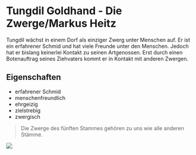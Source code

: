 # Tungdil Goldhand - Die Zwerge/Markus Heitz
Tungdil wächst in einem Dorf als einziger Zwerg unter Menschen auf. Er ist ein erfahrener Schmid und hat viele Freunde unter den Menschen. Jedoch hat er bislang keinerlei Kontakt zu seinen Artgenossen. Erst durch einen Botenauftrag seines Ziehvaters kommt er in Kontakt mit anderen Zwergen.
## Eigenschaften
* erfahrener Schmid
* menschenfreundlich
* ehrgeizig
* zielstrebig
* zwergisch
> Die Zwerge des fünften Stammes gehören zu uns wie alle anderen Stämme.
<img src="https://vignette.wikia.nocookie.net/diezwerge/images/b/b1/Tungdil.png/revision/latest?cb=20140809173658&path-prefix=de"/>

